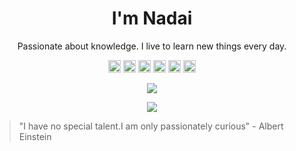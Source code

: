 <h1 align="center">I'm Nadai</h1>

<p align="center">Passionate about knowledge. I live to learn new things every day.</p>

<p align="center">
<img src="https://devicons.github.io/devicon/devicon.git/icons/react/react-original-wordmark.svg" alt="react" width="20" height="20"/>
<img src="https://devicons.github.io/devicon/devicon.git/icons/css3/css3-original-wordmark.svg" alt="css3"  width="20" height="20"/>
<img src="https://devicons.github.io/devicon/devicon.git/icons/html5/html5-original-wordmark.svg" alt="html5"  width="20" height="20"/>
<img src="https://devicons.github.io/devicon/devicon.git/icons/typescript/typescript-original.svg" alt="html5"  width="20" height="20"/>
<img src="https://devicons.github.io/devicon/devicon.git/icons/javascript/javascript-original.svg" alt="javascript" width="20" height="20"/>
<img src="https://devicons.github.io/devicon/devicon.git/icons/nodejs/nodejs-original.svg" alt="nodejs" width="20" height="20"/></p><p align="center">
</p>


<p align="center">
  <img align="center" src="https://github-readme-stats.vercel.app/api?username=filipenadai&show_icons=true&theme=dark" />
</p>
<p align="center">
  <img align="center" src="https://github-readme-stats.vercel.app/api/top-langs/?username=filipenadai&theme=dark&langs_count=8" />
</p>

> "I have no special talent.I am only passionately curious" - Albert Einstein

